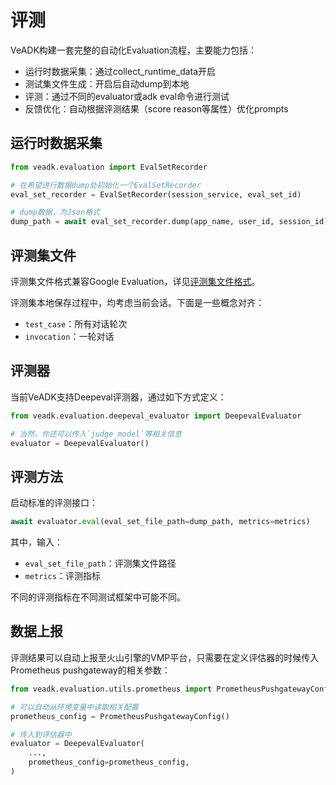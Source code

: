 # 评测

VeADK构建一套完整的自动化Evaluation流程，主要能力包括：

- 运行时数据采集：通过collect_runtime_data开启
- 测试集文件生成：开启后自动dump到本地
- 评测：通过不同的evaluator或adk eval命令进行测试
- 反馈优化：自动根据评测结果（score reason等属性）优化prompts

## 运行时数据采集

```python
from veadk.evaluation import EvalSetRecorder

# 在希望进行数据dump处初始化一个EvalSetRecorder
eval_set_recorder = EvalSetRecorder(session_service, eval_set_id)

# dump数据，为Json格式
dump_path = await eval_set_recorder.dump(app_name, user_id, session_id)
```

## 评测集文件

评测集文件格式兼容Google Evaluation，详见[评测集文件格式](https://google.github.io/adk-docs/evaluate/#how-evaluation-works-with-the-adk)。

评测集本地保存过程中，均考虑当前会话。下面是一些概念对齐：

- `test_case`：所有对话轮次
- `invocation`：一轮对话

## 评测器

当前VeADK支持Deepeval评测器，通过如下方式定义：

```python
from veadk.evaluation.deepeval_evaluator import DeepevalEvaluator

# 当然，你还可以传入`judge_model`等相关信息
evaluator = DeepevalEvaluator()
```

## 评测方法

启动标准的评测接口：

```python
await evaluator.eval(eval_set_file_path=dump_path, metrics=metrics)
```

其中，输入：

- `eval_set_file_path`：评测集文件路径
- `metrics`：评测指标

不同的评测指标在不同测试框架中可能不同。

## 数据上报

评测结果可以自动上报至火山引擎的VMP平台，只需要在定义评估器的时候传入Prometheus pushgateway的相关参数：

```python
from veadk.evaluation.utils.prometheus import PrometheusPushgatewayConfig

# 可以自动从环境变量中读取相关配置
prometheus_config = PrometheusPushgatewayConfig()

# 传入到评估器中
evaluator = DeepevalEvaluator(
    ...,
    prometheus_config=prometheus_config,
)
```